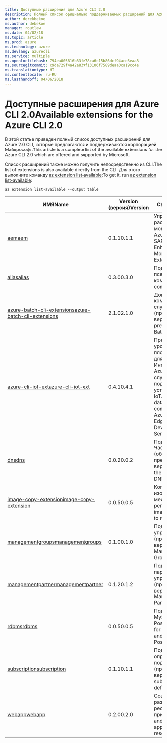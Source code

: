 ```yaml
---
title: Доступные расширения для Azure CLI 2.0
description: Полный список официально поддерживаемых расширений для Azure CLI 2.0.
author: derekbekoe
ms.author: debekoe
manager: routlaw
ms.date: 04/02/18
ms.topic: article
ms.prod: azure
ms.technology: azure
ms.devlang: azurecli
ms.service: multiple
ms.openlocfilehash: 794ea005816b33fe78ca6c15b86dcf94ace3eaa8
ms.sourcegitcommit: c9da729f4a42a839f13106f7589deaa0ca19cc4e
ms.translationtype: HT
ms.contentlocale: ru-RU
ms.lasthandoff: 04/06/2018
---
```

# <a name="available-extensions-for-the-azure-cli-20"></a><span data-ttu-id="4ef79-103">Доступные расширения для Azure CLI 2.0</span><span class="sxs-lookup"><span data-stu-id="4ef79-103">Available extensions for the Azure CLI 2.0</span></span>

<span data-ttu-id="4ef79-104">В этой статье приведен полный список доступных расширений для Azure 2.0 CLI, которые предлагаются и поддерживаются корпорацией Майкрософт.</span><span class="sxs-lookup"><span data-stu-id="4ef79-104">This article is a complete list of the available extensions for the Azure CLI 2.0 which are offered and supported by Microsoft.</span></span>

<span data-ttu-id="4ef79-105">Список расширений также можно получить непосредственно из CLI.</span><span class="sxs-lookup"><span data-stu-id="4ef79-105">The list of extensions is also available directly from the CLI.</span></span> <span data-ttu-id="4ef79-106">Для этого выполните команду [az extension list-available](/cli/azure/extension#az-extension-list-available):</span><span class="sxs-lookup"><span data-stu-id="4ef79-106">To get it, run [az extension list-available](/cli/azure/extension#az-extension-list-available):</span></span>

```azurecli
az extension list-available --output table
```

| <span data-ttu-id="4ef79-107">ИМЯ</span><span class="sxs-lookup"><span data-stu-id="4ef79-107">Name</span></span> | <span data-ttu-id="4ef79-108">Version (версия)</span><span class="sxs-lookup"><span data-stu-id="4ef79-108">Version</span></span> | <span data-ttu-id="4ef79-109">Сводка</span><span class="sxs-lookup"><span data-stu-id="4ef79-109">Summary</span></span> | <span data-ttu-id="4ef79-110">Предварительный просмотр</span><span class="sxs-lookup"><span data-stu-id="4ef79-110">Preview</span></span> |
|------|---------|---------|---------|
| [<span data-ttu-id="4ef79-111">aem</span><span class="sxs-lookup"><span data-stu-id="4ef79-111">aem</span></span>](https://github.com/Azure/azure-cli-extensions) | <span data-ttu-id="4ef79-112">0.1.1</span><span class="sxs-lookup"><span data-stu-id="4ef79-112">0.1.1</span></span> | <span data-ttu-id="4ef79-113">Управление расширенным мониторингом Azure для SAP.</span><span class="sxs-lookup"><span data-stu-id="4ef79-113">Manage Azure Enhanced Monitoring Extensions for SAP.</span></span> |  |
| [<span data-ttu-id="4ef79-114">alias</span><span class="sxs-lookup"><span data-stu-id="4ef79-114">alias</span></span>](https://github.com/Azure/azure-cli-extensions) | <span data-ttu-id="4ef79-115">0.3.0</span><span class="sxs-lookup"><span data-stu-id="4ef79-115">0.3.0</span></span> | <span data-ttu-id="4ef79-116">Поддержка псевдонимов команд.</span><span class="sxs-lookup"><span data-stu-id="4ef79-116">Support for command aliases.</span></span> | <span data-ttu-id="4ef79-117">Yes</span><span class="sxs-lookup"><span data-stu-id="4ef79-117">Yes</span></span> |
| [<span data-ttu-id="4ef79-118">azure-batch-cli-extensions</span><span class="sxs-lookup"><span data-stu-id="4ef79-118">azure-batch-cli-extensions</span></span>](https://github.com/Azure/azure-batch-cli-extensions) | <span data-ttu-id="4ef79-119">2.1.0</span><span class="sxs-lookup"><span data-stu-id="4ef79-119">2.1.0</span></span> | <span data-ttu-id="4ef79-120">Дополнительные команды пакетной службы Azure (предварительная версия).</span><span class="sxs-lookup"><span data-stu-id="4ef79-120">Additional preview Azure Batch commands.</span></span> |  |
| [<span data-ttu-id="4ef79-121">azure-cli-iot-ext</span><span class="sxs-lookup"><span data-stu-id="4ef79-121">azure-cli-iot-ext</span></span>](https://github.com/azure/azure-iot-cli-extension) | <span data-ttu-id="4ef79-122">0.4.1</span><span class="sxs-lookup"><span data-stu-id="4ef79-122">0.4.1</span></span> | <span data-ttu-id="4ef79-123">Предоставление уровня команд плоскости данных для Центра Интернета вещей, Azure IoT Edge и службы подготовки устройств IoT.</span><span class="sxs-lookup"><span data-stu-id="4ef79-123">Provides the data plane command layer for Azure IoT Hub, IoT Edge and IoT Device Provisioning Service.</span></span> |  |
| [<span data-ttu-id="4ef79-124">dns</span><span class="sxs-lookup"><span data-stu-id="4ef79-124">dns</span></span>](https://github.com/Azure/azure-cli-extensions) | <span data-ttu-id="4ef79-125">0.0.2</span><span class="sxs-lookup"><span data-stu-id="4ef79-125">0.0.2</span></span> | <span data-ttu-id="4ef79-126">Поддержка Частной зоны DNS (общедоступная предварительная версия).</span><span class="sxs-lookup"><span data-stu-id="4ef79-126">Support for the Azure Private DNS Public Preview.</span></span> |  |
| [<span data-ttu-id="4ef79-127">image-copy-extension</span><span class="sxs-lookup"><span data-stu-id="4ef79-127">image-copy-extension</span></span>](https://github.com/Azure/azure-cli-extensions) | <span data-ttu-id="4ef79-128">0.0.5</span><span class="sxs-lookup"><span data-stu-id="4ef79-128">0.0.5</span></span> | <span data-ttu-id="4ef79-129">Копирование изображений между регионами.</span><span class="sxs-lookup"><span data-stu-id="4ef79-129">Copy images from region to region.</span></span> |  |
| [<span data-ttu-id="4ef79-130">managementgroups</span><span class="sxs-lookup"><span data-stu-id="4ef79-130">managementgroups</span></span>](https://github.com/Azure/azure-cli-extensions) | <span data-ttu-id="4ef79-131">0.1.0</span><span class="sxs-lookup"><span data-stu-id="4ef79-131">0.1.0</span></span> | <span data-ttu-id="4ef79-132">Поддержка групп управления (предварительная версия).</span><span class="sxs-lookup"><span data-stu-id="4ef79-132">Support for Management Groups preview.</span></span> | <span data-ttu-id="4ef79-133">Yes</span><span class="sxs-lookup"><span data-stu-id="4ef79-133">Yes</span></span> |
| [<span data-ttu-id="4ef79-134">managementpartner</span><span class="sxs-lookup"><span data-stu-id="4ef79-134">managementpartner</span></span>](https://github.com/Azure/azure-cli-extensions) | <span data-ttu-id="4ef79-135">0.1.2</span><span class="sxs-lookup"><span data-stu-id="4ef79-135">0.1.2</span></span> | <span data-ttu-id="4ef79-136">Поддержка партнера управления (предварительная версия).</span><span class="sxs-lookup"><span data-stu-id="4ef79-136">Support for Management Partner preview.</span></span> | <span data-ttu-id="4ef79-137">Yes</span><span class="sxs-lookup"><span data-stu-id="4ef79-137">Yes</span></span> |
| [<span data-ttu-id="4ef79-138">rdbms</span><span class="sxs-lookup"><span data-stu-id="4ef79-138">rdbms</span></span>](https://github.com/Azure/azure-cli-extensions) | <span data-ttu-id="4ef79-139">0.0.5</span><span class="sxs-lookup"><span data-stu-id="4ef79-139">0.0.5</span></span> | <span data-ttu-id="4ef79-140">Поддержка Azure MySQL и Azure PostgreSQL.</span><span class="sxs-lookup"><span data-stu-id="4ef79-140">Support for Azure MySQL and Azure PostgreSQL.</span></span> |  |
| [<span data-ttu-id="4ef79-141">subscription</span><span class="sxs-lookup"><span data-stu-id="4ef79-141">subscription</span></span>](https://github.com/Azure/azure-cli-extensions) | <span data-ttu-id="4ef79-142">0.1.1</span><span class="sxs-lookup"><span data-stu-id="4ef79-142">0.1.1</span></span> | <span data-ttu-id="4ef79-143">Поддержка определений подписки (предварительная версия).</span><span class="sxs-lookup"><span data-stu-id="4ef79-143">Support for subscription definitions preview.</span></span> | <span data-ttu-id="4ef79-144">Yes</span><span class="sxs-lookup"><span data-stu-id="4ef79-144">Yes</span></span> |
| [<span data-ttu-id="4ef79-145">webapp</span><span class="sxs-lookup"><span data-stu-id="4ef79-145">webapp</span></span>](https://github.com/Azure/azure-cli-extensions) | <span data-ttu-id="4ef79-146">0.2.0</span><span class="sxs-lookup"><span data-stu-id="4ef79-146">0.2.0</span></span> | <span data-ttu-id="4ef79-147">Создание и развертывание ресурсов служб приложений.</span><span class="sxs-lookup"><span data-stu-id="4ef79-147">Create and deploy appservice resources.</span></span> | <span data-ttu-id="4ef79-148">Yes</span><span class="sxs-lookup"><span data-stu-id="4ef79-148">Yes</span></span> |
